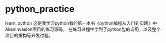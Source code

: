 # python_practice
learn_python
这是我学习python看的第一本书《python编程从入门到实践》中AlienInvasion项目的练习源码。
在练习过程中学到了python包的调用，以及整个项目的重构等开发过程。
